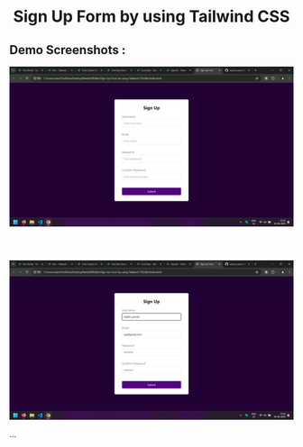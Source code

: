 <div align='center'>
<h1>Sign Up Form by using Tailwind CSS</h1>
</div>

<h2>Demo Screenshots : </h2>

<div>
<img src="./assets/1.png">
</div>

<br />
<div style="margin-top:40px;">
<img src="./assets/2.png">
</div>

...
